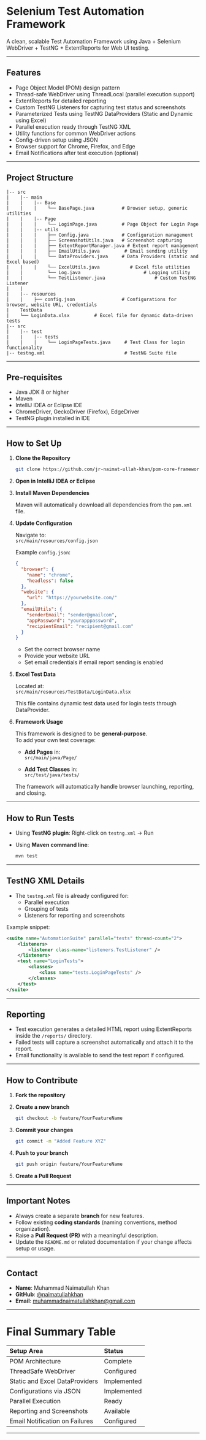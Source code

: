 

# Selenium Test Automation Framework

A clean, scalable Test Automation Framework using Java + Selenium WebDriver + TestNG + ExtentReports for Web UI testing.

---

## Features

- Page Object Model (POM) design pattern
- Thread-safe WebDriver using ThreadLocal (parallel execution support)
- ExtentReports for detailed reporting
- Custom TestNG Listeners for capturing test status and screenshots
- Parameterized Tests using TestNG DataProviders (Static and Dynamic using Excel)
- Parallel execution ready through TestNG XML
- Utility functions for common WebDriver actions
- Config-driven setup using JSON
- Browser support for Chrome, Firefox, and Edge
- Email Notifications after test execution (optional)

---

## Project Structure

```
|-- src
|    |-- main
|    |    |-- Base
|    |    |    └── BasePage.java          # Browser setup, generic utilities
|    |    |-- Page
|    |    |    └── LoginPage.java         # Page Object for Login Page
|    |    |-- utils
|    |    |    ├── Config.java            # Configuration management
|    |    |    ├── ScreenshotUtils.java   # Screenshot capturing
|    |    |    ├── ExtentReportManager.java # Extent report management
|    |    |    ├── EmailUtils.java         # Email sending utility
|    |    |    └── DataProviders.java     # Data Providers (static and Excel based)
|    |    |    └── ExcelUtils.java           # Excel file utilities
|    |         └── Log.java                       # Logging utility
|    |         └── TestListener.java                  # Custom TestNG Listener
|    |
|    |-- resources
|    |    ├── config.json                 # Configurations for browser, website URL, credentials
|    TestData
|    └── LoginData.xlsx         # Excel file for dynamic data-driven tests
|-- src
|    |-- test
|    |    |-- tests
|    |    |    └── LoginPageTests.java     # Test Class for login functionality
|-- testng.xml                             # TestNG Suite file
```

---

## Pre-requisites

- Java JDK 8 or higher
- Maven
- IntelliJ IDEA or Eclipse IDE
- ChromeDriver, GeckoDriver (Firefox), EdgeDriver
- TestNG plugin installed in IDE

---

## How to Set Up

1. **Clone the Repository**

   ```bash
   git clone https://github.com/jr-naimat-ullah-khan/pom-core-framework.git
   ```

2. **Open in IntelliJ IDEA or Eclipse**

3. **Install Maven Dependencies**

   Maven will automatically download all dependencies from the `pom.xml` file.

4. **Update Configuration**

   Navigate to:  
   `src/main/resources/config.json`

   Example `config.json`:

   ```json
   {
     "browser": {
       "name": "chrome",
       "headless": false
     },
     "website": {
       "url": "https://yourwebsite.com/"
     },
     "emailUtils": {
       "senderEmail": "sender@gmailcom",
       "appPassword": "yourapppassword",
       "recipientEmail": "recipient@gmail.com"
     }
   }
   ```

    - Set the correct browser name
    - Provide your website URL
    - Set email credentials if email report sending is enabled

5. **Excel Test Data**

   Located at:  
   `src/main/resources/TestData/LoginData.xlsx`

   This file contains dynamic test data used for login tests through DataProvider.

6. **Framework Usage**

   This framework is designed to be **general-purpose**.  
   To add your own test coverage:

    - **Add Pages** in:  
      `src/main/java/Page/`

    - **Add Test Classes** in:  
      `src/test/java/tests/`

   The framework will automatically handle browser launching, reporting, and closing.

---

## How to Run Tests

- Using **TestNG plugin**: Right-click on `testng.xml` → Run
- Using **Maven command line**:

  ```bash
  mvn test
  ```

---

## TestNG XML Details

- The `testng.xml` file is already configured for:
    - Parallel execution
    - Grouping of tests
    - Listeners for reporting and screenshots

Example snippet:

```xml
<suite name="AutomationSuite" parallel="tests" thread-count="2">
    <listeners>
        <listener class-name="listeners.TestListener" />
    </listeners>
    <test name="LoginTests">
        <classes>
            <class name="tests.LoginPageTests" />
        </classes>
    </test>
</suite>
```

---

## Reporting

- Test execution generates a detailed HTML report using ExtentReports inside the `/reports/` directory.
- Failed tests will capture a screenshot automatically and attach it to the report.
- Email functionality is available to send the test report if configured.

---

## How to Contribute

1. **Fork the repository**

2. **Create a new branch**
   ```bash
   git checkout -b feature/YourFeatureName
   ```

3. **Commit your changes**
   ```bash
   git commit -m "Added Feature XYZ"
   ```

4. **Push to your branch**
   ```bash
   git push origin feature/YourFeatureName
   ```

5. **Create a Pull Request**

---

## Important Notes

- Always create a separate **branch** for new features.
- Follow existing **coding standards** (naming conventions, method organization).
- Raise a **Pull Request (PR)** with a meaningful description.
- Update the `README.md` or related documentation if your change affects setup or usage.

---

## Contact

- **Name**: Muhammad Naimatullah Khan
- **GitHub**: [@naimatullahkhan](https://github.com/Cyber-Naimo)
- **Email**:  [muhammadnaimatullahkhan@gmail.com](mailto:muhammadnaimatullahkhan@gmail.com)
---

# Final Summary Table

| Setup Area | Status |
|:-----------|:-------|
| POM Architecture | Complete |
| ThreadSafe WebDriver | Configured |
| Static and Excel DataProviders | Implemented |
| Configurations via JSON | Implemented |
| Parallel Execution | Ready |
| Reporting and Screenshots | Available |
| Email Notification on Failures | Configured |

---
